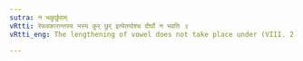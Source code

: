 ```yaml
---
sutra: न भकुर्छुराम्
vRtti: रेफवकारान्तस्य भस्य कुर् छुर् इत्येतयोश्च दीर्घो न भवति ॥
vRtti_eng: The lengthening of vowel does not take place under (VIII. 2. 77), when the Nominal stem ending in र् or व् is called _Bha_ (i. e. when a य् follows), and also not in कुर् and छुर् ॥

---
```

